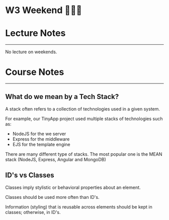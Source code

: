# W3 Weekend 🎉🎉🎉
# Lecture Notes
_________________
No lecture on weekends.

# Course Notes
_________________
## What do we mean by a Tech Stack?
A stack often refers to a collection of technologies used in a given system.

For example, our TinyApp project used multiple stacks of technologies such as:
- NodeJS for the we server
- Express for the middleware
- EJS for the template engine

There are many different type of stacks. The most popular one is the MEAN stack (NodeJS, Express, Angular and MongoDB)

## ID's vs Classes
Classes imply stylistic or behavioral properties about an element.

Classes should be used more often than ID's.

Information (styling) that is reusable across elements should be kept in classes; otherwise, in ID's.